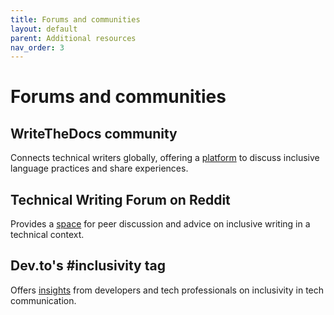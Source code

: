 ```yaml
---
title: Forums and communities
layout: default
parent: Additional resources
nav_order: 3
---
```

# Forums and communities
## WriteTheDocs community
Connects technical writers globally, offering a [platform](https://www.writethedocs.org/) to discuss inclusive language practices and share experiences.

## Technical Writing Forum on Reddit
Provides a [space](https://www.reddit.com/r/technicalwriting/) for peer discussion and advice on inclusive writing in a technical context.

## Dev.to's \#inclusivity tag 
Offers [insights](https://dev.to/t/inclusivity) from developers and tech professionals on inclusivity in tech communication.
